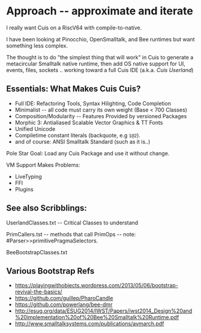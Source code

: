 # Approach -- approximate and iterate

I really want Cuis on a RiscV64 with compile-to-native.

I have been looking at Pinocchio, OpenSmalltalk, and Bee runtimes but
want something less complex.

The thought is to do "the simplest thing that will work" in Cuis
to generate a metacircular Smalltalk native runtime, then add
OS native support for UI, events, files, sockets .. working toward
a full Cuis IDE (a.k.a. _Cuis Userland_)

## Essentials: What Makes Cuis Cuis?

- Full IDE: Refactoring Tools, Syntax Hilighting, Code Completion
- Minimalist -- all code must carry its own weight (Base < 700 Classes)
- Composition/Modularity -- Features Provided by  versioned Packages
- Morphic 3: Antialiased Scalable Vector Graphics & TT Fonts
- Unified Unicode
- Compiletime constant literals (backquote, e.g `1@2`).
- and of course: ANSI Smalltalk Standard (such as it is..)


Pole Star Goal: Load any Cuis Package and use it without change.

VM Support Makes Problems:
 - LiveTyping
 - FFI
 - Plugins

## See also Scribblings:

UserlandClasses.txt -- Critical Classes to understand

PrimCallers.tst  -- methods that call PrimOps
  -- note:  #Parser>>primitivePragmaSelectors.

BeeBootstrapClasses.txt

## Various Bootstrap Refs

- https://playingwithobjects.wordpress.com/2013/05/06/bootstrap-revival-the-basics/
- https://github.com/guillep/PharoCandle
- https://github.com/powerlang/bee-dmr
- http://esug.org/data/ESUG2014/IWST/Papers/iwst2014_Design%20and%20implementation%20of%20Bee%20Smalltalk%20Runtime.pdf
- http://www.smalltalksystems.com/publications/avmarch.pdf
